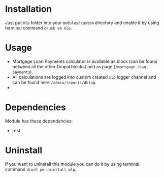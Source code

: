 # Installation
Just put `mlp` folder into your `modules/custom` directory and enable it 
by using terminal command `drush en mlp`.

# Usage
* Mortgage Loan Payments calculator is available as block 
(can be found between all the other Drupal blocks) and as page (`/mortgage-loan-payments`).
* All calculations are logged into custom created `mlp` logger channel and can be found here 
`/admin/reports/dblog`.
*

# Dependencies
Module has these dependencies:
* rest

# Uninstall
If you want to uninstall this module you can do it by using terminal command `drush pm-uninstall mlp`.